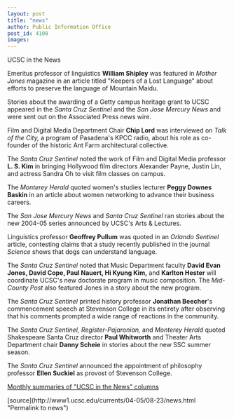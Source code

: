 ```yaml
---
layout: post
title: "news"
author: Public Information Office
post_id: 4108
images:
---
```


<p class="pagehead">
  UCSC in the News
</p>
<p>
  Emeritus professor of linguistics <b>William Shipley</b> was featured in <i>Mother Jones</i> magazine in an article titled "Keepers of a Lost Language" about efforts to preserve the language of Mountain Maidu.<br>
</p>
<p>
  Stories about the awarding of a Getty campus heritage grant to UCSC appeared in the <i>Santa Cruz Sentinel</i> and the <i>San Jose Mercury News</i> and were sent out on the Associated Press news wire.
</p>
<p>
  Film and Digital Media Department Chair <b>Chip Lord</b> was interviewed on <i>Talk of the City,</i> a program of Pasadena's KPCC radio, about his role as co-founder of the historic Ant Farm architectural collective.<br>
</p>
<p>
  The <i>Santa Cruz Sentinel</i> noted the work of Film and Digital Media professor <b>L. S. Kim</b> in bringing Hollywood film directors Alexander Payne, Justin Lin, and actress Sandra Oh to visit film classes on campus.<br>
</p>
<p>
  The <i>Monterey Herald</i> quoted women's studies lecturer <b>Peggy Downes Baskin</b> in an article about women networking to advance their business careers.<br>
</p>
<p>
  The <i>San Jose Mercury News</i> and <i>Santa Cruz Sentinel</i> ran stories about the new 2004-05 series announced by UCSC's Arts &amp; Lectures.<br>
</p>
<p>
  Linguistics professor <b>Geoffrey Pullum</b> was quoted in an <i>Orlando Sentinel</i> article, contesting claims that a study recently published in the journal <i>Science</i> shows that dogs can understand language.<br>
</p>
<p>
  The <i>Santa Cruz Sentinel</i> noted that Music Department faculty <b>David Evan Jones, David Cope, Paul Nauert, Hi Kyung Kim,</b> and <b>Karlton Hester</b> will coordinate UCSC's new doctorate program in music composition. The <i>Mid-County Post</i> also featured Jones in a story about the new program.<br>
</p>
<p>
  The <i>Santa Cruz Sentinel</i> printed history professor <b>Jonathan Beecher</b>'s commencement speech at Stevenson College in its entirety after observing that his comments prompted a wide range of reactions in the community.<br>
</p>
<p>
  The <i>Santa Cruz Sentinel, Register-Pajaronian,</i> and <i>Monterey Herald</i> quoted Shakespeare Santa Cruz director <b>Paul Whitworth</b> and Theater Arts Department chair <b>Danny Scheie</b> in stories about the new SSC summer season.<br>
</p>
<p>
  The <i>Santa Cruz Sentinel</i> announced the appointment of philosophy professor <b>Ellen Suckiel</b> as provost of Stevenson College.<br>
</p>
<p>
  <a href="http://www.ucsc.edu/news_events/media_highlights">Monthly summaries of "UCSC in the News" columns</a>
</p>
<p>

</p>
[source](http://www1.ucsc.edu/currents/04-05/08-23/news.html "Permalink to news")
